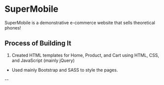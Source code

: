 # SuperMobile

SuperMobile is a demonstrative e-commerce website that sells theoretical phones!

## Process of Building It

1. Created HTML templates for Home, Product, and Cart using HTML, CSS, and JavaScript (mainly jQuery)

- Used mainly Bootstrap and SASS to style the pages.

--
